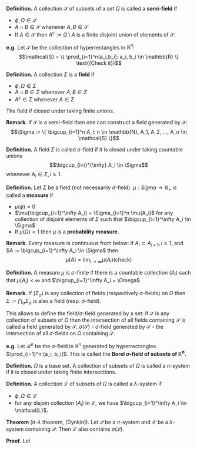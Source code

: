 **Definition.** A collection $\mathcal{S}$ of subsets of a set $\Omega$ is called a **semi-field** if 
- $\phi, \Omega \in \mathcal{S}$
- $A \cap B \in \mathcal{S}$ whenever $A,B \in \mathcal{S}$
- If $A \in \mathcal{S}$ then $A^c := \Omega \setminus A$ is a finite disjoint union of elements of $\mathcal{S}$.

**e.g.** Let $\mathcal{S}$ be the collection of hyperrectangles in $\mathbb{R}^n$: 
$$\mathcal{S} = \{ \prod_{i=1}^n(a_i,b_i]: a_i, b_i \in \mathbb{R} \}  \text{(Check it)}$$

**Definition.** A collection $\Sigma$ is a **field** if
- $\phi, \Omega \in \Sigma$
- $A \cap B \in \Sigma$ whenever $A, B \in \Sigma$
- $A^c \in \Sigma$ whenever $A \in \Sigma$

The field if closed under taking finite unions.

**Remark.** if $\mathcal{S}$ is a semi-field then one can construct a field generated by $\mathcal{S}$:
$$\Sigma := \{ \bigcup_{i=1}^n A_i: n \in \mathbb{N}, A_1, A_2, ..., A_n \in \mathcal{S} \}$$

**Definition.** A field $\Sigma$ is called $\sigma$-field if it is closed under taking countable unions 
$$\bigcup_{i=i}^{\infty} A_i \in \Sigma$$ 
whenever $A_i \in \Sigma, i \geq 1$.

**Definition.** Let $\Sigma$ be a field (not necessarily $\sigma$-field). $\mu: Sigma \to \mathbb{R}_+$ is called a **measure** if 
- $\mu(\phi)=0$
- $\mu(\bigcup_{i=1}^\infty A_i) = \Sigma_{i=1}^n \mu(A_i)$ for any collection of disjoint elements of $\Sigma$ such that $\bigcup_{i=1}^\infty A_i \in \Sigma$
- If $\mu(\Omega) = 1$ then $\mu$ is a **probability measure**.

**Remark.** Every measure is continuous from below: if $A_i \subset A_{i+1}, i \geq 1$, and $A := \bigcup_{i=1}^\infty A_i \in \Sigma$ then 
$$\mu(A) = \lim_{i \to \infty} \mu(A_i) (\text{check})$$

**Definition.** A measure $\mu$ is $\sigma$-finite if there is a countable collection $(A_i)$ such that $\mu(A_i) < \infty$ and $\bigcup_{i=1}^\infty A_i = \Omega$.

**Remark.** If $(\Sigma_\alpha)$ is any collection of fields (respectively $\sigma$-fields) on $\Omega$	then $\Sigma := \bigcap_{\alpha} \Sigma_\alpha$ is also a field (resp. $\sigma$-field).

This allows to define the field/$\sigma$-field generated by a set: if $\mathcal{S}$ is any collection of subsets of $\Omega$ then the intersection of all fields containing $\mathcal{S}$ is called a field generated by $\mathcal{S}$. 
$\sigma(\mathcal{S})$ - $\sigma$-field generated by $\mathcal{S}$ - the intersection of all $\sigma$-fields on $\Omega$ containing $\mathcal{S}$.

**e.g.** Let $\mathcal{R}^n$ be the $\sigma$-field in $\mathbb{R}^n$ generated by hyperrectangles $\prod_{i=1}^n (a_i, b_i]$. This is called the **Borel $\sigma$-field of subsets of $\mathbb{R}^n$.**

**Definition.** $\Omega$ is a base set. A collection of subsets of $\Omega$ is called a $\pi$-system if it is closed under taking finite intersections.

**Definition.** A collection $\mathcal{L}$ of subsets of $\Omega$ is called a $\lambda$-system if
- $\phi, \Omega \in \mathcal{L}$
-  for any disjoin collection $(A_i)$ in $\mathcal{L}$, we have $\bigcup_{i=1}^\infty A_i \in \mathcal{L}$.

**Theorem** ($\pi$-$\lambda$ theorem, [Dynkin]). Let $\mathcal{P}$ be a $\pi$-system and $\mathcal{L}$ be a $\lambda$-system containing $\mathcal{P}$. Then $\mathcal{L}$ also contains $\sigma(\mathcal{P})$.

**Proof.** Let 
<!--stackedit_data:
eyJoaXN0b3J5IjpbMTA3NTkwMjk5LC0xNDMwMTE3NDU0LDE3Mz
g1NjA1MzcsLTY1MTQ2NTEzNCwtMTQzNzU0OTk4NiwyMTUzNzk4
NjEsLTIwMzgwNjc4NDMsLTEwMDYzMjg4MzUsLTIwODg3NDY2MT
JdfQ==
-->